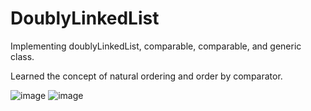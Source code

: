 # DoublyLinkedList
Implementing doublyLinkedList, comparable, comparable, and generic class.

Learned the concept of natural ordering and order by comparator.

![image](https://user-images.githubusercontent.com/92288227/221122422-3964e401-529f-47d2-8d7b-ab0345651afb.png)
![image](https://user-images.githubusercontent.com/92288227/221122572-a2c66dc2-941e-4826-9f08-abac703fb963.png)



